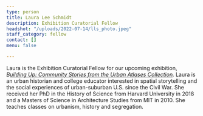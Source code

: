 ```yaml
---
type: person
title: Laura Lee Schmidt
description: Exhibition Curatorial Fellow
headshot: "/uploads/2022-07-14/lls_photo.jpeg"
staff_category: fellow
contact: []
menu: false

---
```

Laura is the Exhibition Curatorial Fellow for our upcoming exhibition, _B_[_uilding Up: Community Stories from the Urban Atlases Collection_](https://www.leventhalmap.org/articles/lmec-awarded-grant-to-support-community-history-exhibition/)_._ Laura is an urban historian and college educator interested in spatial storytelling and the social experiences of urban-suburban U.S. since the Civil War. She received her PhD in the History of Science from Harvard University in 2018 and a Masters of Science in Architecture Studies from MIT in 2010. She teaches classes on urbanism, history and segregation.